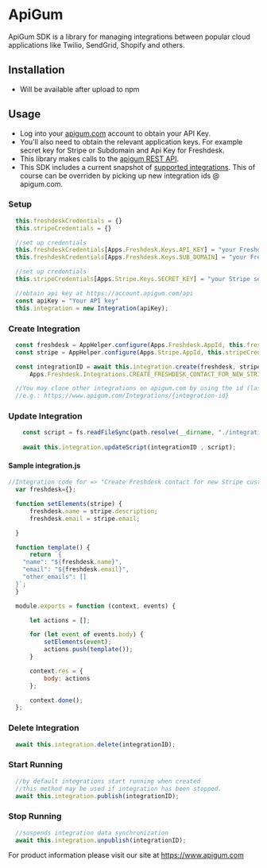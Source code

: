 # ApiGum

ApiGum SDK is a library for managing integrations between popular cloud applications like Twilio, SendGrid, Shopify and others.
## Installation

- Will be available after upload to npm

## Usage

 - Log into your [apigum.com](apigum.com) account to obtain your API Key.  
 - You'll also need to obtain the relevant application keys. For example secret key for Stripe or Subdomain and Api Key for Freshdesk.
 - This library makes calls to the [apigum REST API](https://api.apigum.com/help).
 - This SDK includes a current snapshot of [supported integrations](TODO/link). This of course can be overriden by picking up new integration ids @ apigum.com.

### Setup
```js
  this.freshdeskCredentials = {}
  this.stripeCredentials = {}

  //set up credentials
  this.freshdeskCredentials[Apps.Freshdesk.Keys.API_KEY] = "your Freshdesk api key"
  this.freshdeskCredentials[Apps.Freshdesk.Keys.SUB_DOMAIN] = "your Freshdesk subdomain"

  //set up credentials
  this.stripeCredentials[Apps.Stripe.Keys.SECRET_KEY] = "your Stripe secret key"

  //obtain api key at https://account.apigum.com/api
  const apiKey = "Your API key"
  this.integration = new Integration(apiKey);
```

### Create Integration

```js
  const freshdesk = AppHelper.configure(Apps.Freshdesk.AppId, this.freshdeskCredentials);
  const stripe = AppHelper.configure(Apps.Stripe.AppId, this.stripeCredentials);

  const integrationID = await this.integration.create(freshdesk, stripe,
      Apps.Freshdesk.Integrations.CREATE_FRESHDESK_CONTACT_FOR_NEW_STRIPE_CUSTOMERS);

  //You may clone other integrations on apigum.com by using the id (last part) in the URL:
  //e.g.: https://www.apigum.com/Integrations/{integration-id}
```

### Update Integration

```js
    const script = fs.readFileSync(path.resolve(__dirname, "./integration.js"), "utf8");
    
    await this.integration.updateScript(integrationID , script);          
```

#### Sample integration.js
```js
//Integration code for => "Create Freshdesk contact for new Stripe customers"
  var freshdesk={};

  function setElements(stripe) {
      freshdesk.name = stripe.description;
      freshdesk.email = stripe.email;

  }

  function template() {
      return `{
    "name": "${freshdesk.name}",
    "email": "${freshdesk.email}",
    "other_emails": []
  }`;
  }

  module.exports = function (context, events) {

      let actions = [];

      for (let event of events.body) {
          setElements(event);
          actions.push(template());
      }

      context.res = {
          body: actions
      };

      context.done();
  };            
```

### Delete Integration
```js
  await this.integration.delete(integrationID);
```

### Start Running
```js
  //by default integrations start running when created
  //this method may be used if integration has been stopped.
  await this.integration.publish(integrationID);
```

### Stop Running
```js
  //suspends integration data synchronization
  await this.integration.unpublish(integrationID);
```

For product information please visit our site at https://www.apigum.com
